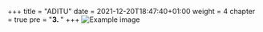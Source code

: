 +++
title = "ADITU"
date = 2021-12-20T18:47:40+01:00
weight = 4
chapter = true
pre = "<b>3. </b>"
+++
![Example image](/images/aditu.png)
